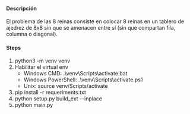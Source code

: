 #### Descripción
El problema de las 8 reinas consiste en colocar 8 reinas en un tablero de ajedrez de 8x8 sin que se amenacen entre sí (sin que compartan fila, columna o diagonal).

#### Steps
1. python3 -m venv venv
2. Habilitar el virtual env
    - Windows CMD: .\venv\Scripts\activate.bat
    - Windows PowerShell: .\venv\Scripts\activate.ps1
    - Unix: source venv/Scripts/activate
3. pip install -r requeriments.txt
4. python setup.py build_ext --inplace
5. python main.py

